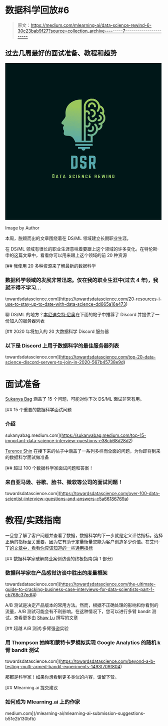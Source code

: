 # 数据科学回放#6

> 原文：<https://medium.com/mlearning-ai/data-science-rewind-6-30c23bab9f27?source=collection_archive---------7----------------------->

## 过去几周最好的面试准备、教程和趋势

![](img/262cb2278e1b82d0494f5041921b2c5f.png)

Image by Author

本周，脱颖而出的文章围绕着在 DS/ML 领域建立长期职业生涯。

在 DS/ML 领域有很长的职业生涯意味着要跟上这个领域的许多变化。在特伦斯·申的这篇文章中，看看你可以用来跟上这个领域的前 20 种资源

[](https://towardsdatascience.com/20-resources-i-use-to-stay-up-to-date-with-data-science-dd665a16a473) [## 我使用 20 多种资源来了解最新的数据科学

### 数据科学领域的发展非常迅速。仅在我的职业生涯中(过去 4 年)，我就不得不学习…

towardsdatascience.com](https://towardsdatascience.com/20-resources-i-use-to-stay-up-to-date-with-data-science-dd665a16a473) 

聊 DS/ML 的地方？[本尼迪克特·尼奥](https://medium.com/u/9a24cc840494?source=post_page-----30c23bab9f27--------------------------------)在下面的帖子中推荐了 Discord 并提供了一份加入的服务器列表

[](https://towardsdatascience.com/top-20-data-science-discord-servers-to-join-in-2020-567b45738e9d) [## 2020 年将加入的 20 大数据科学 Discord 服务器

### 以下是 Discord 上用于数据科学的最佳服务器列表

towardsdatascience.com](https://towardsdatascience.com/top-20-data-science-discord-servers-to-join-in-2020-567b45738e9d) 

# 面试准备

[Sukanya Bag](https://medium.com/u/c4d43a9af741?source=post_page-----30c23bab9f27--------------------------------) 涵盖了 15 个问题，可能对你下次 DS/ML 面试非常有用。

[](https://sukanyabag.medium.com/top-15-important-data-science-interview-questions-e38cb68d28d2) [## 15 个重要的数据科学面试问题

### 介绍

sukanyabag.medium.com](https://sukanyabag.medium.com/top-15-important-data-science-interview-questions-e38cb68d28d2) 

[Terence Shin](https://medium.com/u/360a9d4d19ab?source=post_page-----30c23bab9f27--------------------------------) 在接下来的帖子中涵盖了一系列多样而全面的问题，为你即将到来的数据科学面试做准备

[](https://towardsdatascience.com/over-100-data-scientist-interview-questions-and-answers-c5a66186769a) [## 超过 100 个数据科学家面试问题和答案！

### 来自亚马逊、谷歌、脸书、微软等公司的面试问题！

towardsdatascience.com](https://towardsdatascience.com/over-100-data-scientist-interview-questions-and-answers-c5a66186769a) 

# 教程/实践指南

一旦您了解了客户问题并查看了数据，数据科学的下一步就是定义评估指标。选择正确的指标至关重要，因为它有助于定量衡量您能为客户创造多少价值。在艾玛·丁[的文章中，看看你应该知道的一些通用指标](https://medium.com/u/1b25d5393c4f?source=post_page-----30c23bab9f27--------------------------------)

[](https://towardsdatascience.com/the-ultimate-guide-to-cracking-business-case-interviews-for-data-scientists-part-1-cb768c37edf4) [## 数据科学家破解商业案例访谈的终极指南(第 1 部分)

### 数据科学家在产品感觉访谈中胜出的度量框架

towardsdatascience.com](https://towardsdatascience.com/the-ultimate-guide-to-cracking-business-case-interviews-for-data-scientists-part-1-cb768c37edf4) 

A/B 测试是决定产品版本的常用方法。然而，根据不正确处理的影响和你看到的流量，A/B 测试可能会有不利影响。在这种情况下，您可以进行多臂 bandit 测试。查看更多由 [Shaw Lu](https://medium.com/u/d418b99bedad?source=post_page-----30c23bab9f27--------------------------------) 撰写的文章

[](https://towardsdatascience.com/beyond-a-b-testing-multi-armed-bandit-experiments-1493f709f804) [## 超越 A/B 测试:多臂强盗实验

### 用 Thompson 抽样和蒙特卡罗模拟实现 Google Analytics 的随机 k 臂 bandit 测试

towardsdatascience.com](https://towardsdatascience.com/beyond-a-b-testing-multi-armed-bandit-experiments-1493f709f804) 

那都是科学家！如果你想看到更多类似的内容，请留下赞。

[](/mlearning-ai/mlearning-ai-submission-suggestions-b51e2b130bfb) [## Mlearning.ai 提交建议

### 如何成为 Mlearning.ai 上的作家

medium.com](/mlearning-ai/mlearning-ai-submission-suggestions-b51e2b130bfb)